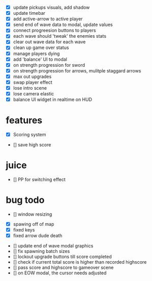- [x] update pickups visuals, add shadow
- [x] update timebar
- [x] add active-arrow to active player
- [x] send end of wave data to modal, update values
- [x] connect progreesion buttons to players
- [x] each wave should 'tweak' the enemies stats
- [x] clear out wave data for each wave
- [x] clean up game over status
- [x] manage players dying
- [x] add 'balance' UI to modal
- [x] on strength progression for sword
- [x] on strength progression for arrows, mulitple staggard arrows
- [x] max out upgrades
- [x] swap player effect
- [x] lose intro scene
- [x] lose camera elastic
- [x] balance UI widget in realtime on HUD

# features

- [x] Scoring system
- [] save high score

# juice

- [] PP for switching effect

# bug todo

- [] window resizing
- [x] spawing off of map
- [x] fixed keys
- [x] fixed arrow dude death
- [] update end of wave modal graphics
- [] fix spawning batch sizes
- [] lockout upgrade buttons till score completed
- [] check if current total score is higher than recorded highscore
- [] pass score and highscore to gameover scene
- [] on EOW modal, the cursor needs adjusted

